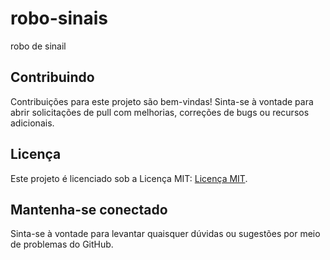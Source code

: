 # robo-sinais
robo de sinail 

## Contribuindo

Contribuições para este projeto são bem-vindas! Sinta-se à vontade para abrir solicitações de pull com melhorias, correções de bugs ou recursos adicionais.

## Licença

Este projeto é licenciado sob a Licença MIT: [Licença MIT](https://opensource.org/licenses/MIT).

## Mantenha-se conectado
Sinta-se à vontade para levantar quaisquer dúvidas ou sugestões por meio de problemas do GitHub.
